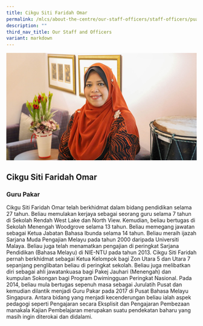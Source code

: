 ```yaml
---
title: Cikgu Siti Faridah Omar
permalink: /mlcs/about-the-centre/our-staff-officers/staff-officers/puan-siti-faridah-omar/
description: ""
third_nav_title: Our Staff and Officers
variant: markdown
---
```

![Cikgu Siti Faridah](/images/Cikgu_Faridah.jpg)

## Cikgu Siti Faridah Omar

### Guru Pakar

Cikgu Siti Faridah Omar telah berkhidmat dalam bidang pendidikan selama 27 tahun. Beliau memulakan kerjaya sebagai seorang guru selama 7 tahun di Sekolah Rendah West Lake dan North View. Kemudian, beliau bertugas di Sekolah Menengah Woodgrove selama 13 tahun. Beliau memegang jawatan sebagai Ketua Jabatan Bahasa Ibunda selama 14 tahun. Beliau meraih ijazah Sarjana Muda Pengajian Melayu pada tahun 2000 daripada Universiti Malaya. Beliau juga telah menamatkan pengajian di peringkat Sarjana Pendidikan (Bahasa Melayu) di NIE-NTU pada tahun 2013. Cikgu Siti Faridah pernah berkhidmat sebagai Ketua Kelompok bagi Zon Utara 5 dan Utara 7 sepanjang penglibatan beliau di peringkat sekolah. Beliau juga melibatkan diri sebagai ahli jawatankuasa bagi Pakej Jauhari (Menengah) dan kumpulan Sokongan bagi Program Dwimingguan Peringkat Nasional. Pada 2014, beliau mula bertugas sepenuh masa sebagai Jurulatih Pusat dan kemudian dilantik menjadi Guru Pakar pada 2017 di Pusat Bahasa Melayu Singapura. Antara bidang yang menjadi kecenderungan beliau ialah aspek pedagogi seperti Pengajaran secara Eksplisit dan Pengajaran Pembezaan manakala Kajian Pembelajaran merupakan suatu pendekatan baharu yang masih ingin diterokai dan didalami.